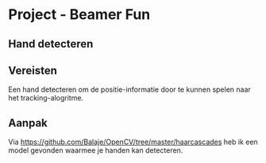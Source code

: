 # Project - Beamer Fun

## Hand detecteren

## Vereisten

Een hand detecteren om de positie-informatie door te  kunnen spelen naar het tracking-alogritme.

## Aanpak

Via https://github.com/Balaje/OpenCV/tree/master/haarcascades heb ik een model gevonden waarmee je handen kan detecteren.
